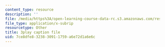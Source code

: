 ```yaml
---
content_type: resource
description: ''
file: /media/https%3A/open-learning-course-data-rc.s3.amazonaws.com/res-6-006-video-demonstrations-in-lasers-and-optics-spring-2008/7ce8dfe8323830911759a6e72d1a6e6c_KlKduOOHukU.srt
file_type: application/x-subrip
resourcetype: Other
title: 3play caption file
uid: 7ce8dfe8-3238-3091-1759-a6e72d1a6e6c
---
```

